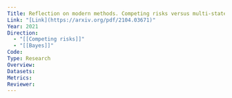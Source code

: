 ```yaml
---
Title: Reflection on modern methods. Competing risks versus multi-state models
Link: "[Link](https://arxiv.org/pdf/2104.03671)"
Year: 2021
Direction:
  - "[[Competing risks]]"
  - "[[Bayes]]"
Code: 
Type: Research
Overview: 
Datasets: 
Metrics: 
Reviewer:
---
```

